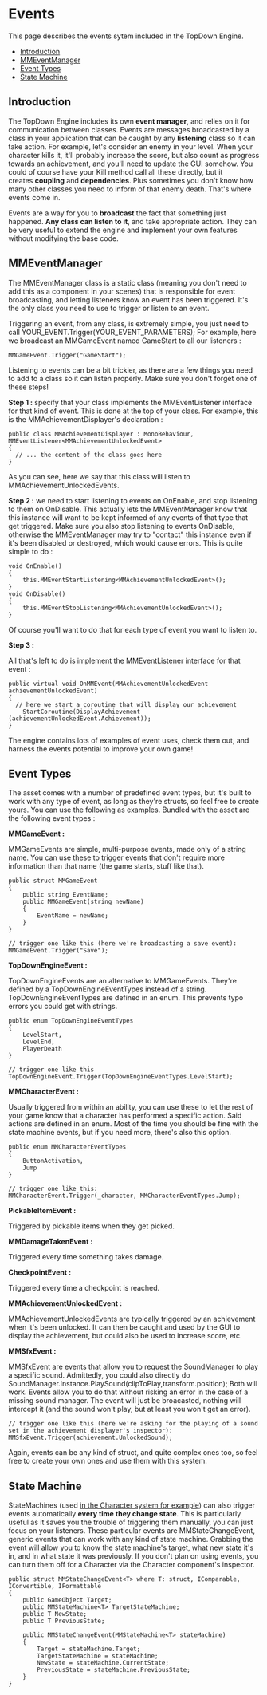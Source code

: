 Events
======

This page describes the events sytem included in the TopDown Engine.

-   [Introduction](https://topdown-engine-docs.moremountains.com/events.html#introduction)[](https://topdown-engine-docs.moremountains.com/events.html#introduction)
-   [MMEventManager](https://topdown-engine-docs.moremountains.com/events.html#mmeventmanager)[](https://topdown-engine-docs.moremountains.com/events.html#mmeventmanager)
-   [Event Types](https://topdown-engine-docs.moremountains.com/events.html#event-types)[](https://topdown-engine-docs.moremountains.com/events.html#event-types)
-   [State Machine](https://topdown-engine-docs.moremountains.com/events.html#state-machine)[](https://topdown-engine-docs.moremountains.com/events.html#state-machine)

Introduction[](https://topdown-engine-docs.moremountains.com/events.html#introduction)
--------------------------------------------------------------------------------------

The TopDown Engine includes its own **event manager**, and relies on it for communication between classes. Events are messages broadcasted by a class in your application that can be caught by any **listening** class so it can take action. For example, let's consider an enemy in your level. When your character kills it, it'll probably increase the score, but also count as progress towards an achievement, and you'll need to update the GUI somehow. You could of course have your Kill method call all these directly, but it creates **coupling** and **dependencies**. Plus sometimes you don't know how many other classes you need to inform of that enemy death. That's where events come in.

Events are a way for you to **broadcast** the fact that something just happened. **Any class can listen to it**, and take appropriate action. They can be very useful to extend the engine and implement your own features without modifying the base code.

MMEventManager[](https://topdown-engine-docs.moremountains.com/events.html#mmeventmanager)
------------------------------------------------------------------------------------------

The MMEventManager class is a static class (meaning you don't need to add this as a component in your scenes) that is responsible for event broadcasting, and letting listeners know an event has been triggered. It's the only class you need to use to trigger or listen to an event.

Triggering an event, from any class, is extremely simple, you just need to call YOUR_EVENT.Trigger(YOUR_EVENT_PARAMETERS); For example, here we broadcast an MMGameEvent named GameStart to all our listeners :

```
MMGameEvent.Trigger("GameStart");

```

Listening to events can be a bit trickier, as there are a few things you need to add to a class so it can listen properly. Make sure you don't forget one of these steps!

**Step 1 :** specify that your class implements the MMEventListener interface for that kind of event. This is done at the top of your class. For example, this is the MMAchievementDisplayer's declaration :

```
public class MMAchievementDisplayer : MonoBehaviour, MMEventListener<MMAchievementUnlockedEvent>
{
  // ... the content of the class goes here
}

```

As you can see, here we say that this class will listen to MMAchievementUnlockedEvents.

**Step 2 :** we need to start listening to events on OnEnable, and stop listening to them on OnDisable. This actually lets the MMEventManager know that this instance will want to be kept informed of any events of that type that get triggered. Make sure you also stop listening to events OnDisable, otherwise the MMEventManager may try to "contact" this instance even if it's been disabled or destroyed, which would cause errors. This is quite simple to do :

```
void OnEnable()
{
	this.MMEventStartListening<MMAchievementUnlockedEvent>();
}
void OnDisable()
{
	this.MMEventStopListening<MMAchievementUnlockedEvent>();
}

```

Of course you'll want to do that for each type of event you want to listen to.

**Step 3 :**

All that's left to do is implement the MMEventListener interface for that event :

```
public virtual void OnMMEvent(MMAchievementUnlockedEvent achievementUnlockedEvent)
{
  // here we start a coroutine that will display our achievement
	StartCoroutine(DisplayAchievement (achievementUnlockedEvent.Achievement));
}

```

The engine contains lots of examples of event uses, check them out, and harness the events potential to improve your own game!

Event Types[](https://topdown-engine-docs.moremountains.com/events.html#event-types)
------------------------------------------------------------------------------------

The asset comes with a number of predefined event types, but it's built to work with any type of event, as long as they're structs, so feel free to create yours. You can use the following as examples. Bundled with the asset are the following event types :

**MMGameEvent :**

MMGameEvents are simple, multi-purpose events, made only of a string name. You can use these to trigger events that don't require more information than that name (the game starts, stuff like that).

```
public struct MMGameEvent
{
	public string EventName;
	public MMGameEvent(string newName)
	{
		EventName = newName;
	}
}

// trigger one like this (here we're broadcasting a save event):
MMGameEvent.Trigger("Save");

```

**TopDownEngineEvent :**

TopDownEngineEvents are an alternative to MMGameEvents. They're defined by a TopDownEngineEventTypes instead of a string. TopDownEngineEventTypes are defined in an enum. This prevents typo errors you could get with strings.

```
public enum TopDownEngineEventTypes
{
	LevelStart,
	LevelEnd,
	PlayerDeath
}

// trigger one like this
TopDownEngineEvent.Trigger(TopDownEngineEventTypes.LevelStart);

```

**MMCharacterEvent :**

Usually triggered from within an ability, you can use these to let the rest of your game know that a character has performed a specific action. Said actions are defined in an enum. Most of the time you should be fine with the state machine events, but if you need more, there's also this option.

```
public enum MMCharacterEventTypes
{
	ButtonActivation,
	Jump
}

// trigger one like this:
MMCharacterEvent.Trigger(_character, MMCharacterEventTypes.Jump);

```

**PickableItemEvent :**

Triggered by pickable items when they get picked.

**MMDamageTakenEvent :**

Triggered every time something takes damage.

**CheckpointEvent :**

Triggered every time a checkpoint is reached.

**MMAchievementUnlockedEvent :**

MMAchievementUnlockedEvents are typically triggered by an achievement when it's been unlocked. It can then be caught and used by the GUI to display the achievement, but could also be used to increase score, etc.

**MMSfxEvent :**

MMSfxEvent are events that allow you to request the SoundManager to play a specific sound. Admittedly, you could also directly do SoundManager.Instance.PlaySound(clipToPlay,transform.position); Both will work. Events allow you to do that without risking an error in the case of a missing sound manager. The event will just be broacasted, nothing will intercept it (and the sound won't play, but at least you won't get an error).

```
// trigger one like this (here we're asking for the playing of a sound set in the achievement displayer's inspector):
MMSfxEvent.Trigger(achievement.UnlockedSound);

```

Again, events can be any kind of struct, and quite complex ones too, so feel free to create your own ones and use them with this system.

State Machine[](https://topdown-engine-docs.moremountains.com/events.html#state-machine)
----------------------------------------------------------------------------------------

StateMachines (used [in the Character system for example](https://topdown-engine-docs.moremountains.com/character-abilities.html#the-state-machine)) can also trigger events automatically **every time they change state**. This is particularly useful as it saves you the trouble of triggering them manually, you can just focus on your listeners. These particular events are MMStateChangeEvent, generic events that can work with any kind of state machine. Grabbing the event will allow you to know the state machine's target, what new state it's in, and in what state it was previously. If you don't plan on using events, you can turn them off for a Character via the Character component's inspector.

```
public struct MMStateChangeEvent<T> where T: struct, IComparable, IConvertible, IFormattable
{
	public GameObject Target;
	public MMStateMachine<T> TargetStateMachine;
	public T NewState;
	public T PreviousState;

	public MMStateChangeEvent(MMStateMachine<T> stateMachine)
	{
		Target = stateMachine.Target;
		TargetStateMachine = stateMachine;
		NewState = stateMachine.CurrentState;
		PreviousState = stateMachine.PreviousState;
	}
}

```
